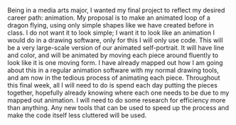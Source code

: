 Being in a media arts major, I wanted my final project to reflect my desired career path: animation. 
My proposal is to make an animated loop of a dragon flying, using only simple shapes like we have created before in class. I do not want it to look simple; I want it to look like an animation I would do in a drawing software, only for this I will only use code. 
This will be a very large-scale version of our animated self-portrait. It will have line and color, and will be animated by moving each piece around fluently to look like it is one moving form.
I have already mapped out how I am going about this in a regular animation software with my normal drawing tools, and am now in the tedious process of animating each piece. 
Throughout this final week, all I will need to do is spend each day putting the pieces together, hopefully already knowing where each one needs to be due to my mapped out animation.
I will need to do some research for efficiency more than anything. Any new tools that can be used to speed up the process and make the code itself less cluttered will be used.
